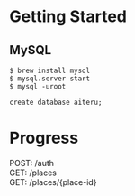 # Getting Started

## MySQL
```
$ brew install mysql
$ mysql.server start
$ mysql -uroot

create database aiteru;
```

# Progress

POST: /auth  
GET: /places  
GET: /places/{place-id}